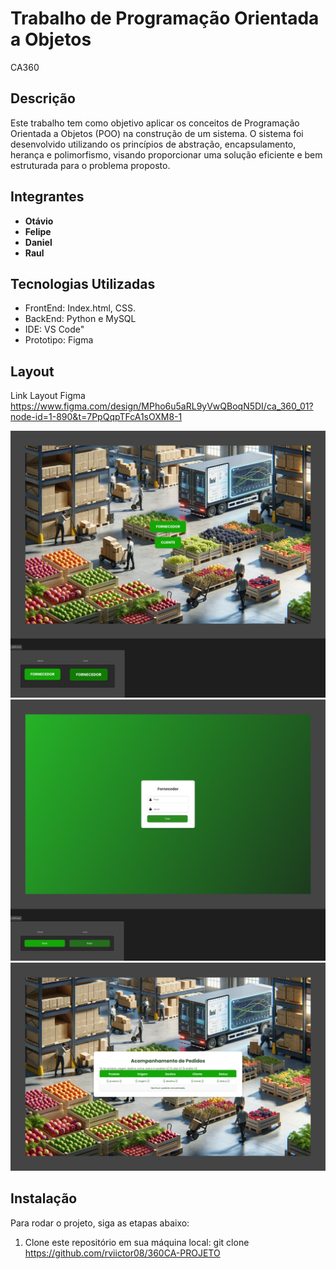 # Trabalho de Programação Orientada a Objetos

CA360

## Descrição

Este trabalho tem como objetivo aplicar os conceitos de Programação Orientada a Objetos (POO) na construção de um sistema. O sistema foi desenvolvido utilizando os princípios de abstração, encapsulamento, herança e polimorfismo, visando proporcionar uma solução eficiente e bem estruturada para o problema proposto.

## Integrantes

- **Otávio**
- **Felipe**
- **Daniel**
- **Raul**

## Tecnologias Utilizadas

- FrontEnd: Index.html, CSS.
- BackEnd: Python e MySQL
- IDE: VS Code"
- Prototipo: Figma

## Layout

Link Layout Figma https://www.figma.com/design/MPho6u5aRL9yVwQBoqN5DI/ca_360_01?node-id=1-890&t=7PpQqpTFcA1sOXM8-1

<img src="https://raw.githubusercontent.com/rviictor08/360CA-PROJETO/main/Layout/inicio.png" alt="inicio">
<img src="https://raw.githubusercontent.com/rviictor08/360CA-PROJETO/main/Layout/login.png" alt="login">
<img src="https://raw.githubusercontent.com/rviictor08/360CA-PROJETO/main/Layout/acompanhamento.png" alt="acaompanhamento">

## Instalação

Para rodar o projeto, siga as etapas abaixo:

1. Clone este repositório em sua máquina local:
   git clone https://github.com/rviictor08/360CA-PROJETO
